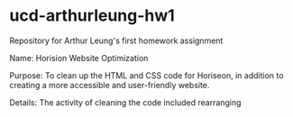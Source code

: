 # ucd-arthurleung-hw1
Repository for Arthur Leung's first homework assignment

Name:
Horision Website Optimization

Purpose:
To clean up the HTML and CSS code for Horiseon, in addition to creating a more accessible and user-friendly website. 

Details:
The activity of cleaning the code included rearranging 

